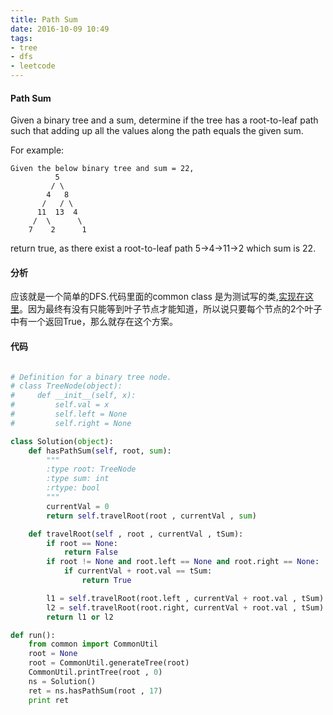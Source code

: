 ```yaml
---
title: Path Sum
date: 2016-10-09 10:49
tags:
- tree
- dfs
- leetcode
---
```

#### Path Sum
	
Given a binary tree and a sum, determine if the tree has a root-to-leaf path such that adding up all the values along the path equals the given sum.

For example:

	Given the below binary tree and sum = 22,
              5
             / \
            4   8
           /   / \
          11  13  4
         /  \      \
        7    2      1
return true, as there exist a root-to-leaf path 5->4->11->2 which sum is 22.

#### 分析

应该就是一个简单的DFS.代码里面的common class 是为测试写的类,[实现在这里](https://github.com/xiaolongnk/common-alglib/blob/master/leetcode/common.py)。因为最终有没有只能等到叶子节点才能知道，所以说只要每个节点的2个叶子中有一个返回True，那么就存在这个方案。

#### 代码

```python

# Definition for a binary tree node.
# class TreeNode(object):
#     def __init__(self, x):
#         self.val = x
#         self.left = None
#         self.right = None

class Solution(object):
    def hasPathSum(self, root, sum):
        """
        :type root: TreeNode
        :type sum: int
        :rtype: bool
        """
        currentVal = 0
        return self.travelRoot(root , currentVal , sum)

    def travelRoot(self , root , currentVal , tSum):
        if root == None:
            return False
        if root != None and root.left == None and root.right == None:
            if currentVal + root.val == tSum:
                return True

        l1 = self.travelRoot(root.left , currentVal + root.val , tSum)
        l2 = self.travelRoot(root.right, currentVal + root.val , tSum)
        return l1 or l2

def run():
    from common import CommonUtil
    root = None
    root = CommonUtil.generateTree(root)
    CommonUtil.printTree(root , 0)
    ns = Solution()
    ret = ns.hasPathSum(root , 17)
    print ret

```
